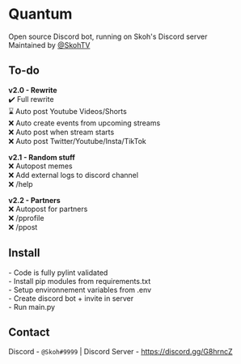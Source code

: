 # Quantum
Open source Discord bot, running on Skoh's Discord server<br>
Maintained by [@SkohTV](https://github.com/SkohTV)<br/>


## To-do
**v2.0 - Rewrite**<br/>
✔️ Full rewrite<br/>
⌛ Auto post Youtube Videos/Shorts<br/>
❌ Auto create events from upcoming streams<br/>
❌ Auto post when stream starts<br/>
❌ Auto post Twitter/Youtube/Insta/TikTok<br/>

**v2.1 - Random stuff**<br/>
❌ Autopost memes<br/>
❌ Add external logs to discord channel<br/>
❌ /help<br/>

**v2.2 - Partners**<br/>
❌ Autopost for partners<br/>
❌ /pprofile<br/>
❌ /ppost<br/>


## Install
\- Code is fully pylint validated<br/>
\- Install pip modules from requirements.txt<br/>
\- Setup environnement variables from .env<br/>
\- Create discord bot + invite in server<br/>
\- Run main.py<br/>



## Contact
Discord - `@Skoh#9999` | Discord Server - https://discord.gg/G8hrncZ
